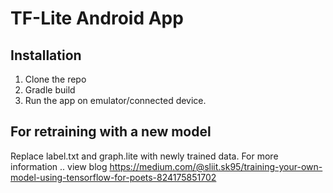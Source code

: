 # TF-Lite Android App

## Installation

1. Clone the repo
2. Gradle build
3. Run the app on emulator/connected device.

## For retraining with a new model

Replace label.txt and graph.lite with newly trained data. For more information .. 
view blog https://medium.com/@sliit.sk95/training-your-own-model-using-tensorflow-for-poets-824175851702
